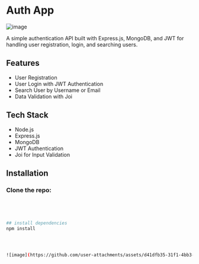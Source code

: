 # Auth App
![image](https://github.com/user-attachments/assets/583f4519-3003-498a-b679-42f0b81338cd)

A simple authentication API built with Express.js, MongoDB, and JWT for handling user registration, login, and searching users.

## Features
- User Registration
- User Login with JWT Authentication
- Search User by Username or Email
- Data Validation with Joi

## Tech Stack
- Node.js
- Express.js
- MongoDB
- JWT Authentication
- Joi for Input Validation

## Installation

### Clone the repo:
```sh




## install dependencies
npm install




![image](https://github.com/user-attachments/assets/d41dfb35-31f1-4bb3-96b4-463b1f508905)


